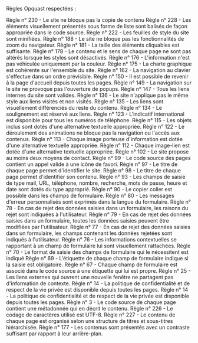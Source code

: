 Règles Opquast respectées :

Règle n° 230 - Le site ne bloque pas la copie de contenu
Règle n° 228 - Les éléments visuellement présentés sous forme de liste sont balisés de façon appropriée dans le code source.
Règle n° 222 - Les feuilles de style du site sont minifiées.
Règle n° 188 - Le site ne bloque pas les fonctionnalités de zoom du navigateur.
Règle n° 181 - La taille des éléments cliquables est suffisante.
Règle n° 178 - Le contenu et le sens de chaque page ne sont pas altérés lorsque les styles sont désactivés.
Règle n° 176 - L'information n'est pas véhiculée uniquement par la couleur.
Règle n° 175 - La charte graphique est cohérente sur l'ensemble du site.
Règle n° 162 - La navigation au clavier s'effectue dans un ordre prévisible.
Règle n° 150 - Il est possible de revenir à la page d'accueil depuis toutes les pages.
Règle n° 149 - La navigation sur le site ne provoque pas l'ouverture de popups.
Règle n° 147 - Tous les liens internes du site sont valides.
Règle n° 136 - Le site n'applique pas le même style aux liens visités et non visités.
Règle n° 135 - Les liens sont visuellement différenciés du reste du contenu.
Règle n° 134 - Le soulignement est réservé aux liens.
Règle n° 123 - L'indicatif international est disponible pour tous les numéros de téléphone.
Règle n° 115 - Les objets inclus sont dotés d'une alternative textuelle appropriée.
Règle n° 122 - Le déroulement des animations ne bloque pas la navigation ou l'accès aux contenus.
Règle n° 113 - Chaque image porteuse d'information est dotée d'une alternative textuelle appropriée.
Règle n° 112 - Chaque image-lien est dotée d'une alternative textuelle appropriée.
Règle n° 102 - Le site propose au moins deux moyens de contact.
Règle n° 99 - Le code source des pages contient un appel valide à une icône de favori.
Règle n° 97 - Le titre de chaque page permet d'identifier le site.
Règle n° 98 - Le titre de chaque page permet d'identifier son contenu.
Règle n° 93 - Les champs de saisie de type mail, URL, téléphone, nombre, recherche, mots de passe, heure et date sont dotés du type approprié.
Règle n° 90 - Le copier coller est possible dans les champs de formulaire.
Règle n° 80 - Les messages d'erreur personnalisés sont exprimés dans la langue du formulaire.
Règle n° 78 - En cas de rejet des données saisies dans un formulaire, les raisons du rejet sont indiquées à l'utilisateur.
Règle n° 79 - En cas de rejet des données saisies dans un formulaire, toutes les données saisies peuvent être modifiées par l'utilisateur.
Règle n° 77 - En cas de rejet des données saisies dans un formulaire, les champs contenant les données rejetées sont indiqués à l'utilisateur.
Règle n° 76 - Les informations contextuelles se rapportant à un champ de formulaire lui sont visuellement rattachées.
Règle n° 70 - Le format de saisie des champs de formulaire qui le nécessitent est indiqué
Règle n° 69 - L'étiquette de chaque champ de formulaire indique si la saisie est obligatoire.
Règle n° 67 - Chaque champ de formulaire est associé dans le code source à une étiquette qui lui est propre.
Règle n° 25 - Les liens externes qui ouvrent une nouvelle fenêtre ne partagent pas d'information de contexte.
Règle n° 14 - La politique de confidentialité et de respect de la vie privée est disponible depuis toutes les pages.
Règle n° 14 - La politique de confidentialité et de respect de la vie privée est disponible depuis toutes les pages.
Règle n° 3 - Le code source de chaque page contient une métadonnée qui en décrit le contenu.
Règle n° 226 - Le codage de caractères utilisé est UTF-8.
Règle n° 227 - Le contenu de chaque page est organisé selon une structure de titres et sous-titres hiérarchisée.
Règle n° 177 - Les contenus sont présentés avec un contraste suffisant par rapport à leur arrière-plan.